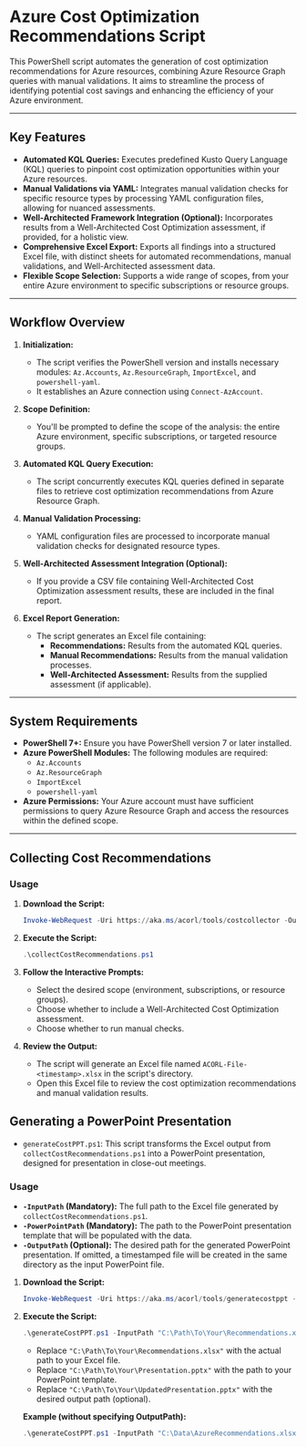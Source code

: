 # Azure Cost Optimization Recommendations Script

This PowerShell script automates the generation of cost optimization recommendations for Azure resources, combining Azure Resource Graph queries with manual validations. It aims to streamline the process of identifying potential cost savings and enhancing the efficiency of your Azure environment.

---

## **Key Features**

* **Automated KQL Queries:** Executes predefined Kusto Query Language (KQL) queries to pinpoint cost optimization opportunities within your Azure resources.
* **Manual Validations via YAML:** Integrates manual validation checks for specific resource types by processing YAML configuration files, allowing for nuanced assessments.
* **Well-Architected Framework Integration (Optional):** Incorporates results from a Well-Architected Cost Optimization assessment, if provided, for a holistic view.
* **Comprehensive Excel Export:** Exports all findings into a structured Excel file, with distinct sheets for automated recommendations, manual validations, and Well-Architected assessment data.
* **Flexible Scope Selection:** Supports a wide range of scopes, from your entire Azure environment to specific subscriptions or resource groups.

---

## **Workflow Overview**

1.  **Initialization:**
    * The script verifies the PowerShell version and installs necessary modules: `Az.Accounts`, `Az.ResourceGraph`, `ImportExcel`, and `powershell-yaml`.
    * It establishes an Azure connection using `Connect-AzAccount`.

2.  **Scope Definition:**
    * You'll be prompted to define the scope of the analysis: the entire Azure environment, specific subscriptions, or targeted resource groups.

3.  **Automated KQL Query Execution:**
    * The script concurrently executes KQL queries defined in separate files to retrieve cost optimization recommendations from Azure Resource Graph.

4.  **Manual Validation Processing:**
    * YAML configuration files are processed to incorporate manual validation checks for designated resource types.

5.  **Well-Architected Assessment Integration (Optional):**
    * If you provide a CSV file containing Well-Architected Cost Optimization assessment results, these are included in the final report.

6.  **Excel Report Generation:**
    * The script generates an Excel file containing:
        * **Recommendations:** Results from the automated KQL queries.
        * **Manual Recommendations:** Results from the manual validation processes.
        * **Well-Architected Assessment:** Results from the supplied assessment (if applicable).

---

## **System Requirements**

* **PowerShell 7+:** Ensure you have PowerShell version 7 or later installed.
* **Azure PowerShell Modules:** The following modules are required:
    * `Az.Accounts`
    * `Az.ResourceGraph`
    * `ImportExcel`
    * `powershell-yaml`
* **Azure Permissions:** Your Azure account must have sufficient permissions to query Azure Resource Graph and access the resources within the defined scope.

---

## **Collecting Cost Recommendations**

### **Usage**

1.  **Download the Script:**
    ```powershell
    Invoke-WebRequest -Uri https://aka.ms/acorl/tools/costcollector -OutFile collectCostRecommendations.ps1
    ```

2.  **Execute the Script:**
    ```powershell
    .\collectCostRecommendations.ps1
    ```

3.  **Follow the Interactive Prompts:**
    * Select the desired scope (environment, subscriptions, or resource groups).
    * Choose whether to include a Well-Architected Cost Optimization assessment.
    * Choose whether to run manual checks.

4.  **Review the Output:**
    * The script will generate an Excel file named `ACORL-File-<timestamp>.xlsx` in the script's directory.
    * Open this Excel file to review the cost optimization recommendations and manual validation results.

## **Generating a PowerPoint Presentation**

* `generateCostPPT.ps1`: This script transforms the Excel output from `collectCostRecommendations.ps1` into a PowerPoint presentation, designed for presentation in close-out meetings.

### **Usage**

* **`-InputPath` (Mandatory):** The full path to the Excel file generated by `collectCostRecommendations.ps1`.
* **`-PowerPointPath` (Mandatory):** The path to the PowerPoint presentation template that will be populated with the data.
* **`-OutputPath` (Optional):** The desired path for the generated PowerPoint presentation. If omitted, a timestamped file will be created in the same directory as the input PowerPoint file.

1.  **Download the Script:**
    ```powershell
    Invoke-WebRequest -Uri https://aka.ms/acorl/tools/generatecostppt -OutFile generateCostPPT.ps1
    ```

2.  **Execute the Script:**
    ```powershell
    .\generateCostPPT.ps1 -InputPath "C:\Path\To\Your\Recommendations.xlsx" -PowerPointPath "C:\Path\To\Your\Presentation.pptx" -OutputPath "C:\Path\To\Your\UpdatedPresentation.pptx"
    ```

    * Replace `"C:\Path\To\Your\Recommendations.xlsx"` with the actual path to your Excel file.
    * Replace `"C:\Path\To\Your\Presentation.pptx"` with the path to your PowerPoint template.
    * Replace `"C:\Path\To\Your\UpdatedPresentation.pptx"` with the desired output path (optional).

    **Example (without specifying OutputPath):**

    ```powershell
    .\generateCostPPT.ps1 -InputPath "C:\Data\AzureRecommendations.xlsx" -PowerPointPath "C:\Presentations\OriginalPresentation.pptx"
    ```
